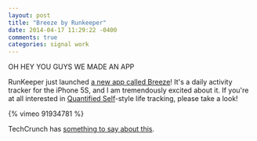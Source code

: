 ```yaml
---
layout: post
title: "Breeze by Runkeeper"
date: 2014-04-17 11:29:22 -0400
comments: true
categories: signal work
---
```

OH HEY YOU GUYS WE MADE AN APP

RunKeeper just launched [a new app called Breeze](http://breezeapp.com)!  It's a daily activity tracker for the iPhone 5S, and I am tremendously excited about it.  If you're at all interested in [Quantified Self](https://en.wikipedia.org/wiki/Quantified_Self)-style life tracking, please take a look!

{% vimeo 91934781 %}

TechCrunch has [something to say about this](http://techcrunch.com/2014/04/17/watch-out-moves-and-human-now-runkeeper-releases-a-movement-app/).
